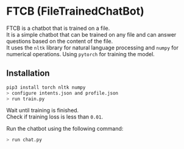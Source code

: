 # FTCB (FileTrainedChatBot)
FTCB is a chatbot that is trained on a file. <br>
It is a simple chatbot that can be trained on any file and can answer questions based on the content of the file. <br>It uses the `nltk` library for natural language processing and `numpy` for numerical operations. Using `pytorch` for training the model. <br>

## Installation
```bash
pip3 install torch nltk numpy
> configure intents.json and profile.json
> run train.py
```

Wait until training is finished. <br>
Check if training loss is less than ``0.01``. <br>

Run the chatbot using the following command:
```bash
> run chat.py
```
